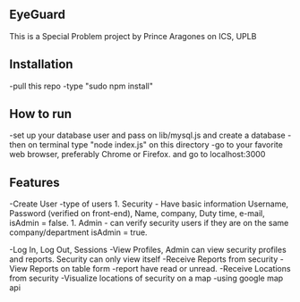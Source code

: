 ## EyeGuard
This is a Special Problem project by Prince Aragones on ICS, UPLB

## Installation
-pull this repo
-type "sudo npm install"

## How to run
-set up your database user and pass on lib/mysql.js and create a database
-then on terminal type "node index.js" on this directory
-go to your favorite web browser, preferably Chrome or Firefox. and go to localhost:3000

## Features
-Create User
	-type of users
	1. Security - Have basic information
		Username, Password (verified on front-end), Name, company, Duty time, e-mail, isAdmin = false.
	1. Admin - can verify security users if they are on the same company/department
		isAdmin = true.

-Log In, Log Out, Sessions
-View Profiles, Admin can view security profiles and reports. Security can only view itself
-Receive Reports from security
-View Reports on table form
	-report have read or unread.
-Receive Locations from security
-Visualize locations of security on a map 
	-using google map api
